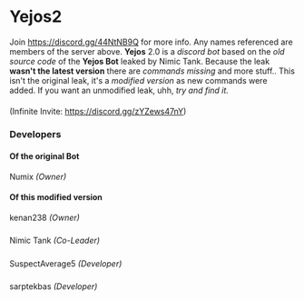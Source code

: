 # Yejos2
Join https://discord.gg/44NtNB9Q for more info.
Any names referenced are members of the server above.
**Yejos** 2.0 is a _discord bot_ based on the _old source code_ of the **Yejos Bot** leaked by Nimic Tank.
Because the leak **wasn't the latest version** there are _commands missing_ and more stuff..
This isn't the original leak, it's a _modified version_ as new commands were added.
If you want an unmodified leak, uhh, _try and find it._
####
(Infinite Invite: https://discord.gg/zYZews47nY)
### Developers
#### Of the original Bot
Numix _(Owner)_
#### Of this modified version
kenan238 _(Owner)_
#####
Nimic Tank _(Co-Leader)_
#####
SuspectAverage5 _(Developer)_
#####
sarptekbas _(Developer)_
